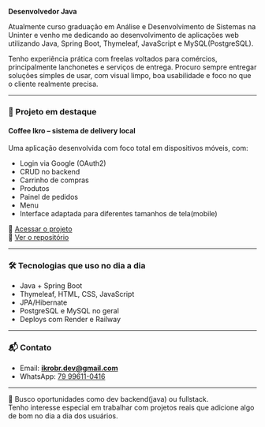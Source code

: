 **Desenvolvedor Java**

Atualmente curso graduação em Análise e Desenvolvimento de Sistemas na Uninter e venho me dedicando ao desenvolvimento de aplicações web utilizando Java, Spring Boot, Thymeleaf, JavaScript e MySQL(PostgreSQL).

Tenho experiência prática com freelas voltados para comércios, principalmente lanchonetes e serviços de entrega. Procuro sempre entregar soluções simples de usar, com visual limpo, boa usabilidade e foco no que o cliente realmente precisa.

---

### 🧩 Projeto em destaque

#### Coffee Ikro – sistema de delivery local

Uma aplicação desenvolvida com foco total em dispositivos móveis, com:

- Login via Google (OAuth2)
- CRUD no backend
- Carrinho de compras
- Produtos
- Painel de pedidos
- Menu
- Interface adaptada para diferentes tamanhos de tela(mobile)

🔗 [Acessar o projeto](https://coffe-ikro.onrender.com)  
📁 [Ver o repositório](https://github.com/ikrobr/coffee_ikro)

---

### 🛠️ Tecnologias que uso no dia a dia

- Java + Spring Boot
- Thymeleaf, HTML, CSS, JavaScript
- JPA/Hibernate
- PostgreSQL e MySQL no geral
- Deploys com Render e Railway

---

### 📬 Contato

- Email: **ikrobr.dev@gmail.com**  
- WhatsApp: [79 99611-0416](https://wa.me/5579996110416)

---

📌 Busco oportunidades como dev backend(java) ou fullstack.  
Tenho interesse especial em trabalhar com projetos reais que adicione algo de bom no dia a dia dos usuários.
